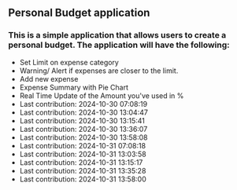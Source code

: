 ## Personal Budget application

### This is a simple application that allows users to create a personal budget. The application will have the following:

- Set Limit on expense category
- Warning/ Alert if expenses are closer to the limit.
- Add new expense
- Expense Summary with Pie Chart
- Real Time Update of the Amount you've used in %
- Last contribution: 2024-10-30 07:08:19
- Last contribution: 2024-10-30 13:04:47
- Last contribution: 2024-10-30 13:15:41
- Last contribution: 2024-10-30 13:36:07
- Last contribution: 2024-10-30 13:58:08
- Last contribution: 2024-10-31 07:08:18
- Last contribution: 2024-10-31 13:03:58
- Last contribution: 2024-10-31 13:15:17
- Last contribution: 2024-10-31 13:35:28
- Last contribution: 2024-10-31 13:58:00
